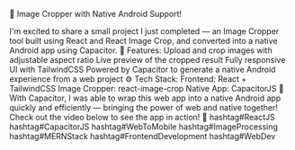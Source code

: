 🏹 Image Cropper with Native Android Support!
 
I'm excited to share a small project I just completed — an Image Cropper tool built using React and React Image Crop, and converted into a native Android app using Capacitor.
📌 Features:
Upload and crop images with adjustable aspect ratio
Live preview of the cropped result
Fully responsive UI with TailwindCSS
Powered by Capacitor to generate a native Android experience from a web project
⚙️ Tech Stack:
Frontend: React + TailwindCSS
Image Cropper: react-image-crop
Native App: CapacitorJS
📱 With Capacitor, I was able to wrap this web app into a native Android app quickly and efficiently — bringing the power of web and native together!
 Check out the video below to see the app in action!
🔗 hashtag#ReactJS hashtag#CapacitorJS hashtag#WebToMobile hashtag#ImageProcessing hashtag#MERNStack hashtag#FrontendDevelopment hashtag#WebDev


